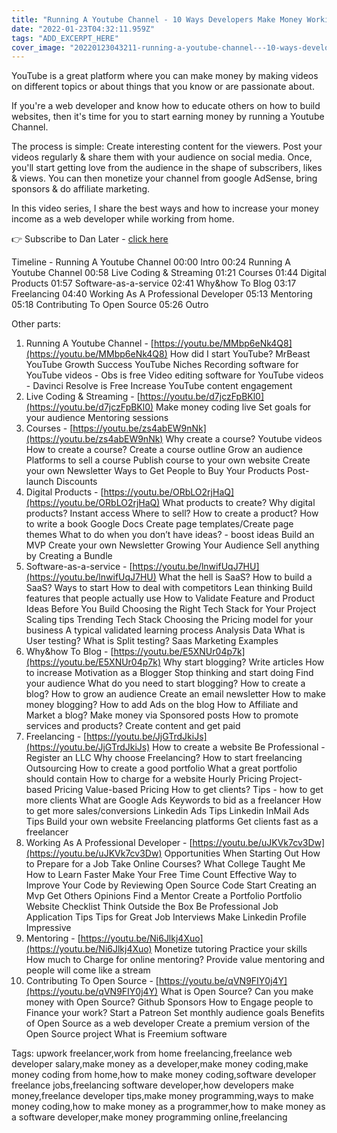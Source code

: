 ```yaml
---
title: "Running A Youtube Channel - 10 Ways Developers Make Money Working from Home - E01"
date: "2022-01-23T04:32:11.959Z"
tags: "ADD_EXCERPT_HERE"
cover_image: "20220123043211-running-a-youtube-channel---10-ways-developers-make-money-working-from-home---e01.png"
---
```


YouTube is a great platform where you can make money by making videos on different topics or about things that you know or are passionate about.

If you're a web developer and know how to educate others on how to build websites, then it's time for you to start earning money by running a Youtube Channel.

The process is simple:
Create interesting content for the viewers.
Post your videos regularly & share them with your audience on social media.
Once, you'll start getting love from the audience in the shape of subscribers, likes & views. You can then monetize your channel from google AdSense, bring sponsors & do affiliate marketing.

In this video series, I share the best ways and how to increase your money income as a web developer while working from home.

👉 Subscribe to Dan Later - [click here](https://bit.ly/31SdiZv)

Timeline - Running A Youtube Channel
00:00 Intro
00:24 Running A Youtube Channel
00:58 Live Coding & Streaming
01:21 Courses
01:44 Digital Products
01:57 Software-as-a-service
02:41 Why&how To Blog
03:17 Freelancing
04:40 Working As A Professional Developer
05:13 Mentoring
05:18 Contributing To Open Source
05:26 Outro

Other parts:

1. Running A Youtube Channel - [https://youtu.be/MMbp6eNk4Q8](https://youtu.be/MMbp6eNk4Q8)
   How did I start YouTube?
   MrBeast YouTube Growth Success
   YouTube Niches
   Recording software for YouTube videos - Obs is free
   Video editing software for YouTube videos - Davinci Resolve is Free
   Increase YouTube content engagement
2. Live Coding & Streaming - [https://youtu.be/d7jczFpBKl0](https://youtu.be/d7jczFpBKl0)
   Make money coding live
   Set goals for your audience
   Mentoring sessions
3. Courses - [https://youtu.be/zs4abEW9nNk](https://youtu.be/zs4abEW9nNk)
   Why create a course?
   Youtube videos
   How to create a course?
   Create a course outline
   Grow an audience
   Platforms to sell a course
   Publish course to your own website
   Create your own Newsletter
   Ways to Get People to Buy Your Products
   Post-launch Discounts
4. Digital Products - [https://youtu.be/ORbLO2rjHaQ](https://youtu.be/ORbLO2rjHaQ)
   What products to create?
   Why digital products?
   Instant access
   Where to sell?
   How to create a product?
   How to write a book Google Docs
   Create page templates/Create page themes
   What to do when you don’t have ideas? - boost ideas
   Build an MVP
   Create your own Newsletter
   Growing Your Audience
   Sell anything by Creating a Bundle
5. Software-as-a-service - [https://youtu.be/lnwifUqJ7HU](https://youtu.be/lnwifUqJ7HU)
   What the hell is SaaS?
   How to build a SaaS?
   Ways to start
   How to deal with competitors
   Lean thinking
   Build features that people actually use
   How to Validate Feature and Product Ideas Before You Build
   Choosing the Right Tech Stack for Your Project
   Scaling tips
   Trending Tech Stack
   Choosing the Pricing model for your business
   A typical validated learning process
   Analysis Data
   What is User testing?
   What is Split testing?
   Saas Marketing Examples
6. Why&how To Blog - [https://youtu.be/E5XNUr04p7k](https://youtu.be/E5XNUr04p7k)
   Why start blogging?
   Write articles
   How to increase Motivation as a Blogger
   Stop thinking and start doing
   Find your audience
   What do you need to start blogging?
   How to create a blog?
   How to grow an audience
   Create an email newsletter
   How to make money blogging?
   How to add Ads on the blog
   How to Affiliate and Market a blog?
   Make money via Sponsored posts
   How to promote services and products?
   Create content and get paid
7. Freelancing - [https://youtu.be/JjGTrdJkiJs](https://youtu.be/JjGTrdJkiJs)
   How to create a website
   Be Professional - Register an LLC
   Why choose Freelancing?
   How to start freelancing
   Outsourcing
   How to create a good portfolio
   What a great portfolio should contain
   How to charge for a website
   Hourly Pricing
   Project-based Pricing
   Value-based Pricing
   How to get clients?
   Tips - how to get more clients
   What are Google Ads
   Keywords to bid as a freelancer
   How to get more sales/conversions
   Linkedin Ads Tips
   Linkedin InMail Ads Tips
   Build your own website
   Freelancing platforms
   Get clients fast as a freelancer
8. Working As A Professional Developer - [https://youtu.be/uJKVk7cv3Dw](https://youtu.be/uJKVk7cv3Dw)
   Opportunities When Starting Out
   How to Prepare for a Job
   Take Online Courses?
   What College Taught Me
   How to Learn Faster
   Make Your Free Time Count
   Effective Way to Improve Your Code by Reviewing Open Source Code
   Start Creating an Mvp
   Get Others Opinions
   Find a Mentor
   Create a Portfolio
   Portfolio Website Checklist
   Think Outside the Box
   Be Professional
   Job Application Tips
   Tips for Great Job Interviews
   Make Linkedin Profile Impressive
9. Mentoring - [https://youtu.be/Ni6Jlkj4Xuo](https://youtu.be/Ni6Jlkj4Xuo)
   Monetize tutoring
   Practice your skills
   How much to Charge for online mentoring?
   Provide value mentoring and people will come like a stream
10. Contributing To Open Source - [https://youtu.be/qVN9FIY0j4Y](https://youtu.be/qVN9FIY0j4Y)
    What is Open Source?
    Can you make money with Open Source?
    Github Sponsors
    How to Engage people to Finance your work?
    Start a Patreon
    Set monthly audience goals
    Benefits of Open Source as a web developer
    Create a premium version of the Open Source project
    What is Freemium software

Tags: upwork freelancer,work from home freelancing,freelance web developer salary,make money as a developer,make money coding,make money coding from home,how to make money coding,software developer freelance jobs,freelancing software developer,how developers make money,freelance developer tips,make money programming,ways to make money coding,how to make money as a programmer,how to make money as a software developer,make money programming online,freelancing
